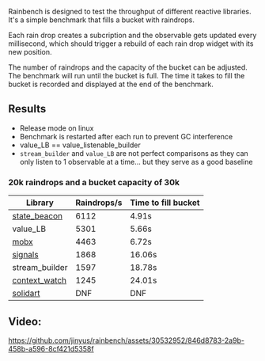 Rainbench is designed to test the throughput of different reactive libraries. It's a simple benchmark that fills a bucket with raindrops.

Each rain drop creates a subcription and the observable gets updated every millisecond, which should trigger a rebuild of each rain drop widget with its new position.

The number of raindrops and the capacity of the bucket can be adjusted. The benchmark will run until the bucket is full. The time it takes to fill the bucket is recorded and displayed at the end of the benchmark.

## Results

-   Release mode on linux
-   Benchmark is restarted after each run to prevent GC interference
-   value_LB == value_listenable_builder
-   `stream_builder` and `value_LB` are not perfect comparisons as they can only listen to 1 observable at a time... but they serve as a good baseline

### 20k raindrops and a bucket capacity of 30k

| Library                                                 | Raindrops/s | Time to fill bucket |
| ------------------------------------------------------- | ----------- | ------------------- |
| [state_beacon](https://pub.dev/packages/state_beacon)   | 6112        | 4.91s               |
| value_LB                                                | 5301        | 5.66s               |
| [mobx](https://pub.dev/packages/flutter_mobx)           | 4463        | 6.72s               |
| [signals](https://pub.dev/packages/signals)             | 1868        | 16.06s              |
| stream_builder                                          | 1597        | 18.78s              |
| [context_watch](https://pub.dev/packages/context_watch) | 1245        | 24.01s              |
| [solidart](https://pub.dev/packages/solidart)           | DNF         | DNF                 |

## Video:

https://github.com/jinyus/rainbench/assets/30532952/846d8783-2a9b-458b-a596-8cf421d5358f


